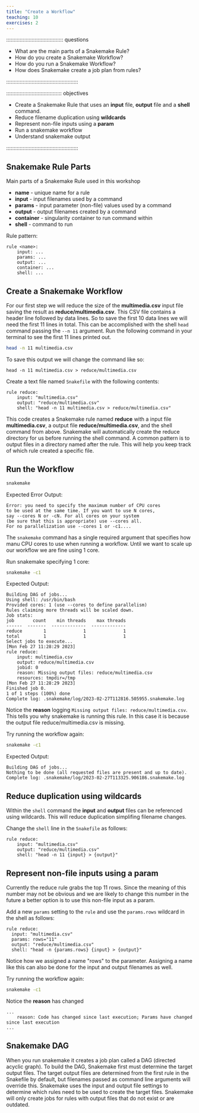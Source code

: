 ```yaml
---
title: "Create a Workflow"
teaching: 10
exercises: 2
---
```


:::::::::::::::::::::::::::::::::::::: questions 

- What are the main parts of a Snakemake Rule?
- How do you create a Snakemake Workflow?
- How do you run a Snakemake Workflow?
- How does Snakemake create a job plan from rules?

::::::::::::::::::::::::::::::::::::::::::::::::

::::::::::::::::::::::::::::::::::::: objectives

- Create a Snakemake Rule that uses an __input__ file, __output__ file and a __shell__ command.
- Reduce filename duplication using __wildcards__
- Represent non-file inputs using a __param__
- Run a snakemake workflow
- Understand snakemake output

::::::::::::::::::::::::::::::::::::::::::::::::

## Snakemake Rule Parts

Main parts of a Snakemake Rule used in this workshop

- __name__ - unique name for a rule
- __input__ - input filenames used by a command
- __params__ - input parameter (non-file) values used by a command
- __output__ - output filenames created by a command
- __container__ - singularity container to run command within
- __shell__ - command to run


Rule pattern:

```
rule <name>:
    input: ...
    params: ...
    output: ...
    container: ...
    shell: ...

```

## Create a Snakemake Workflow
For our first step we will reduce the size of the __multimedia.csv__ input file
saving the result as __reduce/multimedia.csv__. This CSV file contains a header line followed by
data lines. So to save the first 10 data lines we will need the first 11 lines in total.
This can be accomplished with the shell `head` command passing the `--n 11` argument.
Run the following command in your terminal to see the first 11 lines printed out.
```bash
head -n 11 multimedia.csv
```
To save this output we will change the command like so:

`head -n 11 multimedia.csv > reduce/multimedia.csv`

Create a text file named `Snakefile` with the following contents:
```
rule reduce:
    input: "multimedia.csv"
    output: "reduce/multimedia.csv"
    shell: "head -n 11 multimedia.csv > reduce/multimedia.csv"
```
This code creates a Snakemake rule named __reduce__ with a input file __multimedia.csv__, a output file __reduce/multimedia.csv__, and the shell command from above.
Snakemake will automatically create the reduce directory for us before running the shell command.
A common pattern is to output files in a directory named after the rule.
This will help you keep track of which rule created a specific file.

## Run the Workflow

```bash
snakemake
```

Expected Error Output:
```output
Error: you need to specify the maximum number of CPU cores 
to be used at the same time. If you want to use N cores, 
say --cores N or -cN. For all cores on your system 
(be sure that this is appropriate) use --cores all. 
For no parallelization use --cores 1 or -c1....
```

The `snakemake` command has a single required argument that specifies how manu CPU cores to use when running a workflow.
Until we want to scale up our workflow we are fine using 1 core.

Run snakemake specifying 1 core:
```bash
snakemake -c1
```

Expected Output:
```output
Building DAG of jobs...
Using shell: /usr/bin/bash
Provided cores: 1 (use --cores to define parallelism)
Rules claiming more threads will be scaled down.
Job stats:
job       count    min threads    max threads
------  -------  -------------  -------------
reduce        1              1              1
total         1              1              1
Select jobs to execute...
[Mon Feb 27 11:28:29 2023]
rule reduce:
    input: multimedia.csv
    output: reduce/multimedia.csv
    jobid: 0
    reason: Missing output files: reduce/multimedia.csv
    resources: tmpdir=/tmp
[Mon Feb 27 11:28:29 2023]
Finished job 0.
1 of 1 steps (100%) done
Complete log: .snakemake/log/2023-02-27T112816.505955.snakemake.log
```

Notice the __reason__ logging `Missing output files: reduce/multimedia.csv`.
This tells you why snakemake is running this rule.
In this case it is because the output file reduce/multimedia.csv is missing.

Try running the workflow again:
```bash
snakemake -c1
```

Expected Output:
```
Building DAG of jobs...
Nothing to be done (all requested files are present and up to date).
Complete log: .snakemake/log/2023-02-27T113325.906186.snakemake.log
```

## Reduce duplication using wildcards

Within the `shell` command the __input__ and __output__ files can be referenced using wildcards.
This will reduce duplication simplifing filename changes.

Change the `shell` line in the `Snakefile` as follows:
```
rule reduce:
    input: "multimedia.csv"
    output: "reduce/multimedia.csv"
    shell: "head -n 11 {input} > {output}"
```

## Represent non-file inputs using a param
Currently the reduce rule grabs the top 11 rows. Since the meaning of this number may not be obvious and we are likely to change this number in the future a better option is to use this non-file input as a param.

Add a new `params` setting to the `rule` and use the `params.rows` wildcard in the shell as follows:
```
rule reduce:
  input: "multimedia.csv"
  params: rows="11"  
  output: "reduce/multimedia.csv"
  shell: "head -n {params.rows} {input} > {output}"
```
Notice how we assigned a name "rows" to the parameter. Assigning a name like this can also be done for the input and output filenames as well.

Try running the workflow again:
```bash
snakemake -c1
```

Notice the __reason__ has changed 
```output
...
    reason: Code has changed since last execution; Params have changed since last execution
...
```

## Snakemake DAG
When you run snakemake it creates a job plan called a DAG (directed acyclic graph).
To build the DAG, Snakemake first must determine the target output files.
The target output files are determined from the first rule in the Snakefile by default, but filenames passed as command line arguments will override this.
Snakemake uses the input and output file settings to determine which rules need to be used to create the target files.
Snakemake will only create jobs for rules with output files that do not exist or are outdated.
